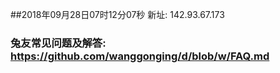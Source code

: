 ##2018年09月28日07时12分07秒 新址: 142.93.67.173
### 兔友常见问题及解答: https://github.com/wanggonging/d/blob/w/FAQ.md
